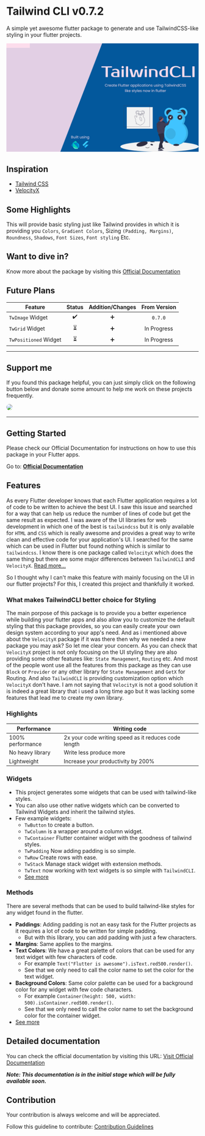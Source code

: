 # Tailwind CLI v0.7.2

A simple yet awesome flutter package to generate and use TailwindCSS-like styling in your flutter
projects.

![TailwindCLI](./screenshots/TailwindCLI.png)

## Inspiration

- [Tailwind CSS](https://tailwindcss.com/)
- [VelocityX](https://velocityx.dev)

## Some Highlights

This will provide basic styling just like Tailwind provides in which it is providing
you `Colors`, `Gradient Colors`, Sizing `(Padding, Margins)`,
`Roundness`, `Shadows`, `Font Sizes`, `Font styling` Etc.

## Want to dive in?

Know more about the package by visiting this
[Official Documentation](https://docs.devsbuddy.com/tailwind-cli/)

## Future Plans

| Feature               | Status | Addition/Changes | From Version |
| --------------------- | :----: | :--------------: | :----------: |
| `TwImage` Widget      |   ✔️   |        ➕        |   `0.7.0`    |
| `TwGrid` Widget       |   ⏳   |        ➕        | In Progress  |
| `TwPositioned` Widget |   ⏳   |        ➕        | In Progress  |

---

## Support me

If you found this package helpful, you can just simply click on the following button below and donate some amount to help me work on these projects frequently.

<a href="https://www.buymeacoffee.com/iamspydey" target="_blank">
    <img src="https://www.buymeacoffee.com/assets/img/guidelines/download-assets-2.svg" style="height: 45px; border-radius: 12px"/>
</a>

---

## Getting Started

Please check our Official Documentation for instructions on how to use this package in your Flutter apps.

Go to: **[Official Documentation](https://docs.devsbuddy.com/tailwind-cli/)**

## Features

As every Flutter developer knows that each Flutter application requires a lot of code to be written to achieve the best UI. I saw this issue and searched for a way that can
help us reduce the number of lines of code but get the same result as expected. I was aware of the UI libraries for web development in which one of the best is `tailwindcss`
but it is only available for `HTML` and `CSS` which is really awesome and provides a great way to write clean and effective code for your application's UI. I searched for the
same which can be used in Flutter but found nothing which is similar to `tailwindcss`. I know there is one package called `VelocityX` which does the same thing but there are some major differences between `TailwindCLI` and `VelocityX`. [Read more...](#what-makes-tailwindcli-better-choice-for-styling)

So I thought why I can't make this feature with mainly focusing on the UI in our flutter projects? For this, I created this project and thankfully it worked.

### What makes TailwindCLI better choice for Styling

The main porpose of this package is to provide you a better experience while building your flutter apps and also allow you to customize the default styling that this package provides, so you can easily create your own design system according to your app's need.
And as i mentioned above about the `VelocityX` package if it was there then why we needed a new package you may ask? So let me clear your concern. As you can check that `VelocityX` project is not only focusing on the UI styling they are also providing some other features like: `State Management`, `Routing` etc. And most of the people wont use all the features from this package as they can use `Block` or `Provider` or any other library for `State Management` and `GetX` for Routing. And also `TailwindCLI` is providing customization option which `VelocityX` don't have. I am not saying that `VelocityX` is not a good solution it is indeed a great library that i used a long time ago but it was lacking some features that lead me to create my own library.

### Highlights

| Performance      | Writing code                                         |
| ---------------- | ---------------------------------------------------- |
| 100% performance | 2x your code writing speed as it reduces code length |
| No heavy library | Write less produce more                              |
| Lightweight      | Increase your productivity by 200%                   |

### Widgets

- This project generates some widgets that can be used with tailwind-like styles.
- You can also use other native widgets which can be converted to Tailwind Widgets and inherit the tailwind styles.
- Few example widgets:
  - `TwButton` to create a button.
  - `TwColumn` is a wrapper around a column widget.
  - `TwContainer` Flutter container widget with the goodness of tailwind styles.
  - `TwPadding` Now adding padding is so simple.
  - `TwRow` Create rows with ease.
  - `TwStack` Manage stack widget with extension methods.
  - `TwText` now working with text widgets is so simple with `TailwindCLI`.
  - [See more](https://docs.devsbuddy.com/tailwind-cli)

### Methods

There are several methods that can be used to build tailwind-like styles for any widget found in the flutter.

- **Paddings**: Adding padding is not an easy task for the Flutter projects as it requires a lot of code to be written for simple padding.
  - But with this library, you can add padding with just a few characters.
- **Margins**: Same applies to the margins.
- **Text Colors**: We have a great palette of colors that can be used for any text widget with few characters of code.
  - For example `Text("Flutter is awesome").isText.red500.render()`.
  - See that we only need to call the color name to set the color for the text widget.
- **Background Colors**: Same color palette can be used for a background color for any widget with few code characters.
  - For example `Container(height: 500, width: 500).isContainer.red500.render()`.
  - See that we only need to call the color name to set the background color for the container widget.
- [See more](https://docs.devsbuddy.com/tailwind-cli/)

## Detailed documentation

You can check the official documentation by visiting this URL: [Visit Official Documentation](https://docs.devsbuddy.com/tailwind-cli/)

**_Note: This documentation is in the initial stage which will be fully available soon._**

## Contribution

Your contribution is always welcome and will be appreciated.

Follow this guideline to contribute:
[Contribution Guidelines](/CONTRIBUTION.md)
